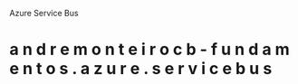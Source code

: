 
Azure Service Bus

#   a n d r e m o n t e i r o c b - f u n d a m e n t o s . a z u r e . s e r v i c e b u s  
 